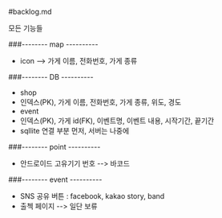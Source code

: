#backlog.md

모든 기능들

###-------- map ----------
* icon --> 가게 이름, 전화번호, 가게 종류

###-------- DB ----------
* shop
 * 인덱스(PK), 가게 이름, 전화번호, 가게 종류, 위도, 경도
* event
 * 인덱스(PK), 가게 id(FK), 이벤트명, 이벤트 내용, 시작기간, 끝기간
* sqllite 연결 부분 먼저, 서버는 나중에

###-------- point ----------
* 안드로이드 고유기기 번호 --> 바코드

###-------- event ----------
* SNS 공유 버튼 : facebook, kakao story, band
* 출첵 페이지 --> 일단 보류
